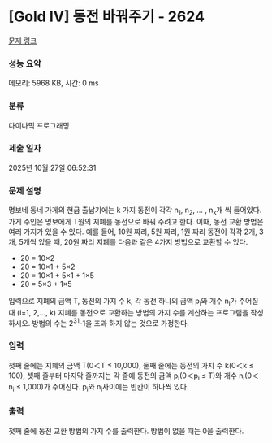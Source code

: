 # [Gold IV] 동전 바꿔주기 - 2624 

[문제 링크](https://www.acmicpc.net/problem/2624) 

### 성능 요약

메모리: 5968 KB, 시간: 0 ms

### 분류

다이나믹 프로그래밍

### 제출 일자

2025년 10월 27일 06:52:31

### 문제 설명

<p>명보네 동네 가게의 현금 출납기에는 k 가지 동전이 각각 n<sub>1</sub>, n<sub>2</sub>, … , n<sub>k</sub>개 씩 들어있다. 가게 주인은 명보에게 T원의 지폐를 동전으로 바꿔 주려고 한다. 이때, 동전 교환 방법은 여러 가지가 있을 수 있다. 예를 들어, 10원 짜리, 5원 짜리, 1원 짜리 동전이 각각 2개, 3개, 5개씩 있을 때, 20원 짜리 지폐를 다음과 같은 4가지 방법으로 교환할 수 있다.</p>

<ul>
	<li>20 = 10×2 </li>
	<li>20 = 10×1 + 5×2 </li>
	<li>20 = 10×1 + 5×1 + 1×5 </li>
	<li>20 = 5×3 + 1×5</li>
</ul>

<p>입력으로 지폐의 금액 T, 동전의 가지 수 k, 각 동전 하나의 금액 p<sub>i</sub>와 개수 n<sub>i</sub>가 주어질 때 (i=1, 2,…, k) 지폐를 동전으로 교환하는 방법의 가지 수를 계산하는 프로그램을 작성하시오. 방법의 수는 2<sup>31</sup>-1을 초과 하지 않는 것으로 가정한다.</p>

### 입력 

 <p>첫째 줄에는 지폐의 금액 T(0＜T ≤ 10,000), 둘째 줄에는 동전의 가지 수 k(0＜k ≤ 100), 셋째 줄부터 마지막 줄까지는 각 줄에 동전의 금액 p<sub>i</sub>(0＜p<sub>i</sub> ≤ T)와 개수 n<sub>i</sub>(0＜n<sub>i</sub> ≤ 1,000)가 주어진다. p<sub>i</sub>와 n<sub>i</sub>사이에는 빈칸이 하나씩 있다.</p>

### 출력 

 <p>첫째 줄에 동전 교환 방법의 가지 수를 출력한다. 방법이 없을 때는 0을 출력한다.</p>

